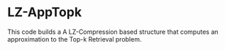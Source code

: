 # LZ-AppTopk
This code builds a A LZ-Compression based structure that computes an approximation to the Top-k Retrieval problem.
